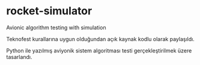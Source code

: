 # rocket-simulator
Avionic algorithm testing with simulation


Teknofest kurallarına uygun olduğundan açık kaynak kodlu olarak paylaşıldı.

Python ile yazılmış aviyonik sistem algoritması testi gerçekleştirilmek üzere tasarlandı.
